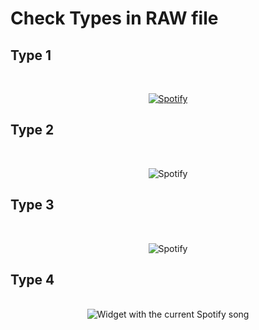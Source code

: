 ###

# Check Types in RAW file

## Type 1

&nbsp;<div align="center">
  [![Spotify](https://novatorem.vercel.app/api/spotify?background_color=0d1117&border_color=ffffff)](https://open.spotify.com/user/omnitenebris)
</div>

###

## Type 2

&nbsp;<div align="center">
        ![Spotify](https://test-five-omega-80.vercel.app/api/spotify?background_color=0d1117&border_color=ffffff)
 </div>

###

## Type 3

&nbsp;<div align="center">
  ![Spotify](https://justme017.vercel.app/api/spotify?background_color=0d1117&border_color=ffffff)
</div>

###

## Type 4

<br clear="both">

<div align="center">
  <img src="https://justme017.vercel.app/api/spotify?" alt="Widget with the current Spotify song"  />
</div>

###
